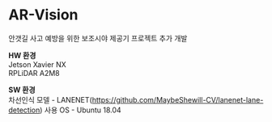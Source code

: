 # AR-Vision
안갯길 사고 예방을 위한 보조시야 제공기
프로젝트 추가 개발 


<strong>HW 환경</strong><br>
Jetson Xavier NX<br>
RPLiDAR A2M8<br>

<strong>SW 환경</strong><br>
차선인식 모델 - LANENET(https://github.com/MaybeShewill-CV/lanenet-lane-detection) 사용
OS - Ubuntu 18.04<br>
